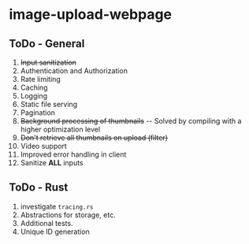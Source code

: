 # image-upload-webpage

## ToDo - General

1. ~~Input sanitization~~
2. Authentication and Authorization
3. Rate limiting
4. Caching
5. Logging
6. Static file serving
7. Pagination
8. ~~Background processing of thumbnails~~ -- Solved by compiling with a higher optimization level
9. ~~Don't retrieve all thumbnails on upload (filter)~~
10. Video support
11. Improved error handling in client
12. Sanitize **ALL** inputs

## ToDo - Rust

1. investigate `tracing.rs`
2. Abstractions for storage, etc.
3. Additional tests.
4. Unique ID generation
